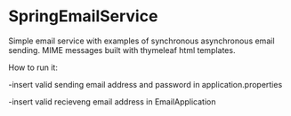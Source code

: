 # SpringEmailService

Simple email service with examples of synchronous asynchronous email sending.
MIME messages built with thymeleaf html templates.

How to run it:

-insert valid sending email address and password in application.properties

-insert valid recieveng email address in EmailApplication
